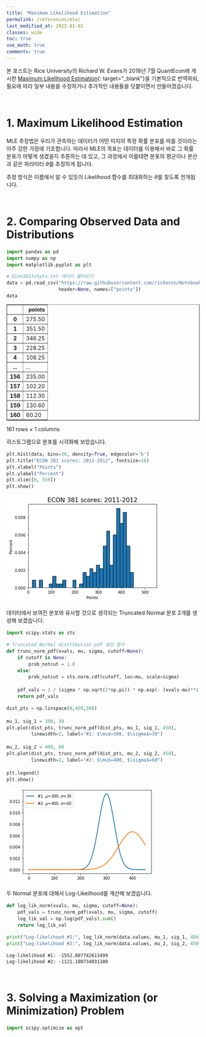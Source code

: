 ```yaml
---
title: "Maximum Likelihood Estimation"
permalink: /references/mle/
last_modified_at: 2022-01-01
classes: wide
toc: true
use_math: true
comments: true
---
```


본 포스트는 Rice University의 Richard W. Evans가 2018년 7월 QuantEcon에 게시한 [Maximum Likelihood Estimation](https://notes.quantecon.org/submission/5b3b102eb9eab00015b89f8e){: target="_blank"}을 기본적으로 번역하되, 필요에 따라 일부 내용을 수정하거나 추가적인 내용들을 덧붙이면서 만들어졌습니다.

<br>

# 1. Maximum Likelihood Estimation

MLE 추정법은 우리가 관측하는 데이터가 어떤 미지의 특정 확률 분포를 따를 것이라는 아주 강한 가정에 기초합니다. 따라서 MLE의 목표는 데이터를 이용해서 바로 그 확률 분포가 어떻게 생겼을지 추론하는 데 있고, 그 과정에서 이를테면 분포의 평균이나 분산과 같은 파라미터 $\theta$를 추정하게 됩니다.

추정 방식은 이름에서 알 수 있듯이 Likelihood 함수를 최대화하는 $\theta$를 찾도록 전개됩니다.

<br>

# 2. Comparing Observed Data and Distributions


```python
import pandas as pd
import numpy as np
import matplotlib.pyplot as plt
```


```python
# Econ381totpts.txt 데이터 불러오기
data = pd.read_csv("https://raw.githubusercontent.com/rickecon/Notebooks/master/MLE/data/Econ381totpts.txt",
                   header=None, names=["points"])
data
```




<div>
<style scoped>
    .dataframe tbody tr th:only-of-type {
        vertical-align: middle;
    }

    .dataframe tbody tr th {
        vertical-align: top;
    }

    .dataframe thead th {
        text-align: right;
    }
</style>
<table border="1" class="dataframe">
  <thead>
    <tr style="text-align: right;">
      <th></th>
      <th>points</th>
    </tr>
  </thead>
  <tbody>
    <tr>
      <th>0</th>
      <td>275.50</td>
    </tr>
    <tr>
      <th>1</th>
      <td>351.50</td>
    </tr>
    <tr>
      <th>2</th>
      <td>346.25</td>
    </tr>
    <tr>
      <th>3</th>
      <td>228.25</td>
    </tr>
    <tr>
      <th>4</th>
      <td>108.25</td>
    </tr>
    <tr>
      <th>...</th>
      <td>...</td>
    </tr>
    <tr>
      <th>156</th>
      <td>235.00</td>
    </tr>
    <tr>
      <th>157</th>
      <td>102.20</td>
    </tr>
    <tr>
      <th>158</th>
      <td>112.30</td>
    </tr>
    <tr>
      <th>159</th>
      <td>130.60</td>
    </tr>
    <tr>
      <th>160</th>
      <td>60.20</td>
    </tr>
  </tbody>
</table>
<p>161 rows × 1 columns</p>
</div>



히스토그램으로 분포를 시각화해 보았습니다.


```python
plt.hist(data, bins=30, density=True, edgecolor='k')
plt.title("ECON 381 scores: 2011-2012", fontsize=16)
plt.xlabel("Points")
plt.ylabel("Percent")
plt.xlim([0, 550])
plt.show()
```


    
<img src="/assets/references/mle_01.png">
    


데이터에서 보여진 분포와 유사할 것으로 생각되는 Truncated Normal 분포 2개를 생성해 보겠습니다.


```python
import scipy.stats as sts
```


```python
# Truncated Normal distribution pdf 생성 함수
def trunc_norm_pdf(xvals, mu, sigma, cutoff=None):
    if cutoff is None:
        prob_notcut = 1.0
    else:
        prob_notcut = sts.norm.cdf(cutoff, loc=mu, scale=sigma)
        
    pdf_vals = 1 / (sigma * np.sqrt(2*np.pi)) * np.exp(- (xvals-mu)**2 / (2*sigma**2) / prob_notcut)
    return pdf_vals
```


```python
dist_pts = np.linspace(0,450,500)

mu_1, sig_1 = 300, 30
plt.plot(dist_pts, trunc_norm_pdf(dist_pts, mu_1, sig_1, 450),
         linewidth=2, label="#1: $\mu$=300, $\sigma$=30")

mu_2, sig_2 = 400, 60
plt.plot(dist_pts, trunc_norm_pdf(dist_pts, mu_2, sig_2, 450),
         linewidth=2, label="#2: $\mu$=400, $\sigma$=60")

plt.legend()
plt.show()
```


    
<img src="/assets/references/mle_02.png">
    


두 Normal 분포에 대해서 Log-Likelihood를 계산해 보겠습니다.


```python
def log_lik_norm(xvals, mu, sigma, cutoff=None):
    pdf_vals = trunc_norm_pdf(xvals, mu, sigma, cutoff)
    log_lik_val = np.log(pdf_vals).sum()
    return log_lik_val
```


```python
print("Log-likelihood #1:", log_lik_norm(data.values, mu_1, sig_1, 450))
print("Log-likelihood #2:", log_lik_norm(data.values, mu_2, sig_2, 450))
```

    Log-likelihood #1: -1552.807742613499
    Log-likelihood #2: -1121.180734031188
    

<br>

# 3. Solving a Maximization (or Minimization) Problem


```python
import scipy.optimize as opt
```
